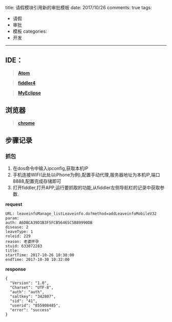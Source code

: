 title: 请假模块引用新的审批模板
date: 2017/10/26
comments: true
tags:
 - 请假
 - 审批
 - 模板
categories:
 - 开发
----------

## IDE：
  >**[Atom](https://atom.io/)**

  >**[fiddler4](https://www.telerik.com/download/fiddler/fiddler4)**

  >**[MyEclipse](http://www.myeclipsecn.com/)**

## 浏览器
  >**[chrome](http://www.google.cn/chrome/browser/desktop/index.html)**

## 步骤记录
### 抓包
  1. 在dos命令中输入ipconfig,获取本机IP
  2. 手机连接WIFI(此处以iPhone为例),配置手动代理,服务器地址为本机IP,端口8888,配置完成存储即可
  3. 打开fiddler,打开APP,运行要抓取的功能,从fiddler左侧导航栏的记录中获取参数.

  **request**
  ```
  URL: leaveinfoManage_listLeaveinfo.do?method=addLeaveinfoMobileV32
  param:
  auth: A6DBCA39D1B3F5FCB56465C5B89990DB
  disease: 2
  leaveType: 1
  roleid: 229
  reason: 老婆怀孕
  stuid: 633072283
  title: 
  startTime: 2017-10-26 10:30:00
  endTime: 2017-10-30 10:32:00
  ```
  **response**
  ```
  {
    "Version": "1.0",
    "Charset": "UTF-8",
    "auth": "auth",
    "saltkey": "342807",
    "sid": "41",
    "userid": "855908485",
    "error": "success"
 }
  ```